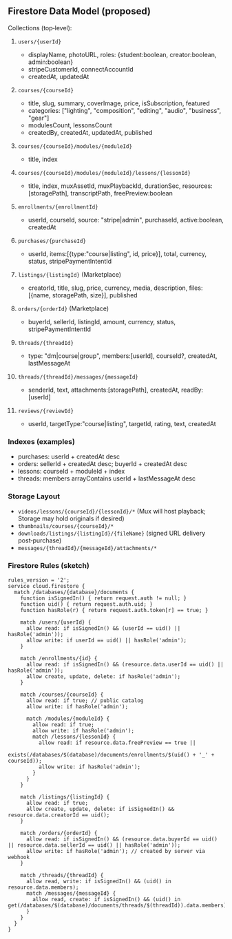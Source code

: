 ## Firestore Data Model (proposed)

Collections (top‑level):

1. `users/{userId}`
   - displayName, photoURL, roles: {student:boolean, creator:boolean, admin:boolean}
   - stripeCustomerId, connectAccountId
   - createdAt, updatedAt

2. `courses/{courseId}`
   - title, slug, summary, coverImage, price, isSubscription, featured
   - categories: ["lighting", "composition", "editing", "audio", "business", "gear"]
   - modulesCount, lessonsCount
   - createdBy, createdAt, updatedAt, published

3. `courses/{courseId}/modules/{moduleId}`
   - title, index

4. `courses/{courseId}/modules/{moduleId}/lessons/{lessonId}`
   - title, index, muxAssetId, muxPlaybackId, durationSec, resources: [storagePath], transcriptPath, freePreview:boolean

5. `enrollments/{enrollmentId}`
   - userId, courseId, source: "stripe|admin", purchaseId, active:boolean, createdAt

6. `purchases/{purchaseId}`
   - userId, items:[{type:"course|listing", id, price}], total, currency, status, stripePaymentIntentId

7. `listings/{listingId}` (Marketplace)
   - creatorId, title, slug, price, currency, media, description, files:[{name, storagePath, size}], published

8. `orders/{orderId}` (Marketplace)
   - buyerId, sellerId, listingId, amount, currency, status, stripePaymentIntentId

9. `threads/{threadId}`
   - type: "dm|course|group", members:[userId], courseId?, createdAt, lastMessageAt

10. `threads/{threadId}/messages/{messageId}`
    - senderId, text, attachments:[storagePath], createdAt, readBy:[userId]

11. `reviews/{reviewId}`
    - userId, targetType:"course|listing", targetId, rating, text, createdAt

### Indexes (examples)
- purchases: userId + createdAt desc
- orders: sellerId + createdAt desc; buyerId + createdAt desc
- lessons: courseId + moduleId + index
- threads: members arrayContains userId + lastMessageAt desc

### Storage Layout
- `videos/lessons/{courseId}/{lessonId}/*` (Mux will host playback; Storage may hold originals if desired)
- `thumbnails/courses/{courseId}/*`
- `downloads/listings/{listingId}/{fileName}` (signed URL delivery post‑purchase)
- `messages/{threadId}/{messageId}/attachments/*`

### Firestore Rules (sketch)
```text
rules_version = '2';
service cloud.firestore {
  match /databases/{database}/documents {
    function isSignedIn() { return request.auth != null; }
    function uid() { return request.auth.uid; }
    function hasRole(r) { return request.auth.token[r] == true; }

    match /users/{userId} {
      allow read: if isSignedIn() && (userId == uid() || hasRole('admin'));
      allow write: if userId == uid() || hasRole('admin');
    }

    match /enrollments/{id} {
      allow read: if isSignedIn() && (resource.data.userId == uid() || hasRole('admin'));
      allow create, update, delete: if hasRole('admin');
    }

    match /courses/{courseId} {
      allow read: if true; // public catalog
      allow write: if hasRole('admin');

      match /modules/{moduleId} {
        allow read: if true;
        allow write: if hasRole('admin');
        match /lessons/{lessonId} {
          allow read: if resource.data.freePreview == true || 
                       exists(/databases/$(database)/documents/enrollments/$(uid() + '_' + courseId));
          allow write: if hasRole('admin');
        }
      }
    }

    match /listings/{listingId} {
      allow read: if true;
      allow create, update, delete: if isSignedIn() && resource.data.creatorId == uid();
    }

    match /orders/{orderId} {
      allow read: if isSignedIn() && (resource.data.buyerId == uid() || resource.data.sellerId == uid() || hasRole('admin'));
      allow write: if hasRole('admin'); // created by server via webhook
    }

    match /threads/{threadId} {
      allow read, write: if isSignedIn() && (uid() in resource.data.members);
      match /messages/{messageId} {
        allow read, create: if isSignedIn() && (uid() in get(/databases/$(database)/documents/threads/$(threadId)).data.members);
      }
    }
  }
}
```


